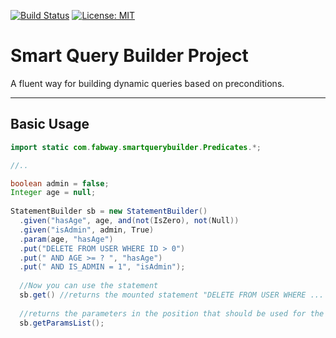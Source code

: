 [![Build Status](https://travis-ci.org/fabricioepa/smartquerybuilder.svg?branch=master)](https://travis-ci.org/fabricioepa/smartquerybuilder)
[![License: MIT](https://img.shields.io/badge/License-MIT-yellow.svg)](https://opensource.org/licenses/MIT)


# Smart Query Builder Project

A fluent way for building dynamic queries based on preconditions.

---

## Basic Usage

```java
import static com.fabway.smartquerybuilder.Predicates.*;

//..

boolean admin = false;
Integer age = null;
  
StatementBuilder sb = new StatementBuilder()
  .given("hasAge", age, and(not(IsZero), not(Null))
  .given("isAdmin", admin, True)
  .param(age, "hasAge")
  .put("DELETE FROM USER WHERE ID > 0")
  .put(" AND AGE >= ? ", "hasAge")
  .put(" AND IS_ADMIN = 1", "isAdmin");
  
  //Now you can use the statement
  sb.get() //returns the mounted statement "DELETE FROM USER WHERE ... "
  
  //returns the parameters in the position that should be used for the built statement
  sb.getParamsList();
 ```
 
 

